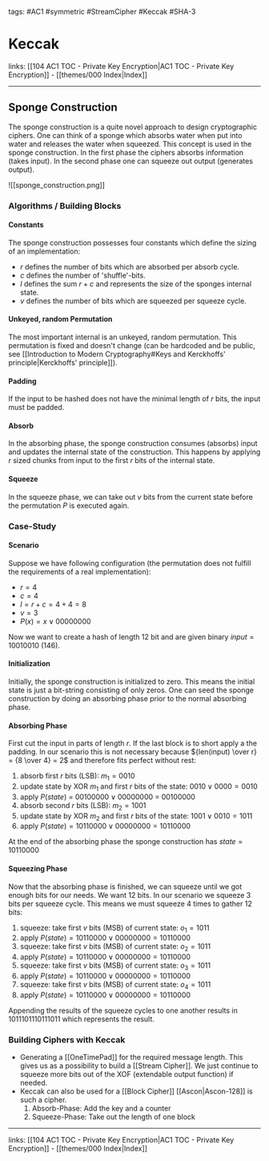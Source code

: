 tags: #AC1 #symmetric #StreamCipher #Keccak #SHA-3

# Keccak

links: [[104 AC1 TOC - Private Key Encryption|AC1 TOC - Private Key Encryption]] - [[themes/000 Index|Index]]

---

## Sponge Construction

The sponge construction is a quite novel approach to design cryptographic ciphers. One can think of a sponge which absorbs water when put into water and releases the water when squeezed. This concept is used in the sponge construction. In the first phase the ciphers absorbs information (takes input). In the second phase one can squeeze out output (generates output).

![[sponge_construction.png]]

### Algorithms / Building Blocks

#### Constants

The sponge construction possesses four constants which define the sizing of an implementation:

- $r$ defines the number of bits which are absorbed per absorb cycle.
- $c$ defines the number of 'shuffle'-bits.
- $l$ defines the sum $r + c$ and represents the size of the sponges internal state.
- $v$ defines the number of bits which are squeezed per squeeze cycle.

#### Unkeyed, random Permutation

The most important internal is an unkeyed, random permutation. This permutation is fixed and doesn't change (can be hardcoded and be public, see [[Introduction to Modern Cryptography#Keys and Kerckhoffs' principle|Kerckhoffs' principle]]).

#### Padding

If the input to be hashed does not have the minimal length of $r$ bits, the input must be padded.

#### Absorb

In the absorbing phase, the sponge construction consumes (absorbs) input and updates the internal state of the construction. This happens by applying $r$ sized chunks from input to the first $r$ bits of the internal state.

#### Squeeze

In the squeeze phase, we can take out $v$ bits from the current state before the permutation $P$ is executed again.

### Case-Study

#### Scenario

Suppose we have following configuration (the permutation does not fulfill the requirements of a real implementation):

 - $r = 4$
 - $c = 4$
 - $l = r + c =  4 + 4 = 8$
 - $v = 3$
 - $P(x) =  {x} \lor {0000 0000}$

Now we want to create a hash of length 12 bit and are given binary $input = 1001 0010$ (146).

#### Initialization

Initially, the sponge construction is initialized to zero. This means the initial state is just a bit-string consisting of only zeros. One can seed the sponge construction by doing an absorbing phase prior to the normal absorbing phase. 

#### Absorbing Phase

First cut the input in parts of length $r$. If the last block is to short apply a the padding. In our scenario this is not necessary because ${len(input) \over r} = {8 \over 4} = 2$ and therefore fits perfect without rest:

1. absorb first $r$ bits (LSB): $m_1 = 0010$ 
2. update state by XOR $m_1$ and first $r$ bits of the state: $0010 \lor 0000 = 0010$
3. apply $P(state)$  = $0010 0000 \lor 00000000$ = $0010 0000$
4. absorb second $r$ bits (LSB): $m_2 = 1001$
2. update state by XOR $m_2$ and first $r$ bits of the state: $1001 \lor 0010 = 1011$
5. apply $P(state) = 10110000 \lor 00000000 = 10110000$

At the end of the absorbing phase the sponge construction has $state = 10110000$

#### Squeezing Phase

Now that the absorbing phase is finished, we can squeeze  until we got enough bits for our needs. We want 12 bits. In our scenario we squeeze 3 bits per squeeze cycle. This means we must squeeze 4 times to gather 12 bits:

1. squeeze: take first $v$ bits (MSB) of current state: $o_1 = 1011$
2. apply $P(state) = 10110000 \lor 00000000 = 10110000$ 
3. squeeze: take first $v$ bits (MSB) of current state: $o_2 = 1011$ 
4. apply $P(state) = 10110000 \lor 00000000 = 10110000$
5. squeeze: take first $v$ bits (MSB) of current state: $o_3 = 1011$ 
6. apply $P(state) = 10110000 \lor 00000000 = 10110000$
7. squeeze: take first $v$ bits (MSB) of current state: $o_4 = 1011$ 
8. apply $P(state) = 10110000 \lor 00000000 = 10110000$

Appending the results of the squeeze cycles to one another results in $1011 1011 1011 1011$ which represents the result.

### Building Ciphers with Keccak

* Generating a [[OneTimePad]] for the required message length. This gives us as a possibility to build a [[Stream Cipher]]. We just continue to squeeze more bits out of the XOF (extendable output function) if needed.
* Keccak can also be used for a [[Block Cipher]] [[Ascon|Ascon-128]] is such a cipher.
	1. Absorb-Phase: Add the key and a counter
	2. Squeeze-Phase: Take out the length of one block

---
links: [[104 AC1 TOC - Private Key Encryption|AC1 TOC - Private Key Encryption]] - [[themes/000 Index|Index]]